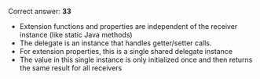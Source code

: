 Correct answer: **33**

* Extension functions and properties are independent of the receiver instance (like static Java methods)
* The delegate is an instance that handles getter/setter calls. 
* For extension properties, this is a single shared delegate instance
* The value in this single instance is only initialized once and then returns the same result for all receivers
